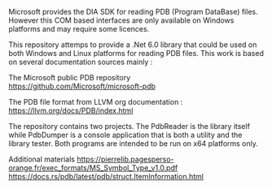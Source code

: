 Microsoft provides the DIA SDK for reading PDB (Program DataBase) files. However
this COM based interfaces are only available on Windows platforms and may require
some licences.

This repository attemps to provide a .Net 6.0 library that could be used on both
Windows and Linux platforms for reading PDB files. This work is based on several
documentation sources mainly :

The Microsoft public PDB repository
https://github.com/Microsoft/microsoft-pdb

The PDB file format from LLVM org documentation :
https://llvm.org/docs/PDB/index.html

The repository contains two projects. The PdbReader is the library itself while
PdbDumper is a console application that is both a utility and the library tester.
Both programs are intended to be run on x64 platforms only.

Additional materials
https://pierrelib.pagesperso-orange.fr/exec_formats/MS_Symbol_Type_v1.0.pdf
https://docs.rs/pdb/latest/pdb/struct.ItemInformation.html
